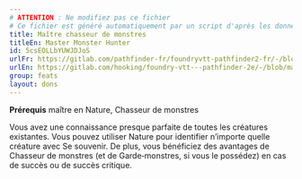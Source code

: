 ```yaml
---
# ATTENTION : Ne modifiez pas ce fichier
# Ce fichier est généré automatiquement par un script d'après les données du module Foundry VTT officiel et de sa traduction
title: Maître chasseur de monstres
titleEn: Master Monster Hunter
id: 5csEOLLbYUWJDJoS
urlFr: https://gitlab.com/pathfinder-fr/foundryvtt-pathfinder2-fr/-/blob/master/data/feats/5csEOLLbYUWJDJoS.htm
urlEn: https://gitlab.com/hooking/foundry-vtt---pathfinder-2e/-/blob/master/packs/data/feats.db/master-monster-hunter.json
group: feats
layout: dons
---
```

**Prérequis** maître en Nature, Chasseur de monstres

Vous avez une connaissance presque parfaite de toutes les créatures existantes. Vous pouvez utiliser Nature pour identifier n’importe quelle créature avec Se souvenir. De plus, vous bénéficiez des avantages de Chasseur de monstres (et de Garde‑monstres, si vous le possédez) en cas de succès ou de succès critique.


